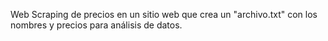 Web Scraping de precios en un sitio web que crea un "archivo.txt" con los nombres y precios para análisis de datos.
